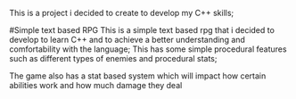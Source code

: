 This is a project i decided to create to develop my C++ skills;

#Simple text based RPG
This is a simple text based rpg that i decided to develop to learn C++ and to achieve a better understanding and comfortability with the language;
This has some simple procedural features such as different types of enemies and procedural stats;

The game also has a stat based system which will impact how certain abilities work and how much damage they deal
